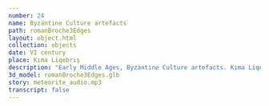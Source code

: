 ```yaml
---
number: 24
name: Byzantine Culture artefacts
path: romanBroche3Edges
layout: object.html
collection: objects
date: VI century
place: Kıma Liqebriş
description: "Early Middle Ages, Byzantine Culture artefacts. Kıma Liqebriş grave monument, discovered by Idris Aliyev in 2021. Material: bronze, estimated to date to the VI century."
3d_model: romanBroche3Edges.glb
story: meteorite_audio.mp3
transcript: false
---
```

